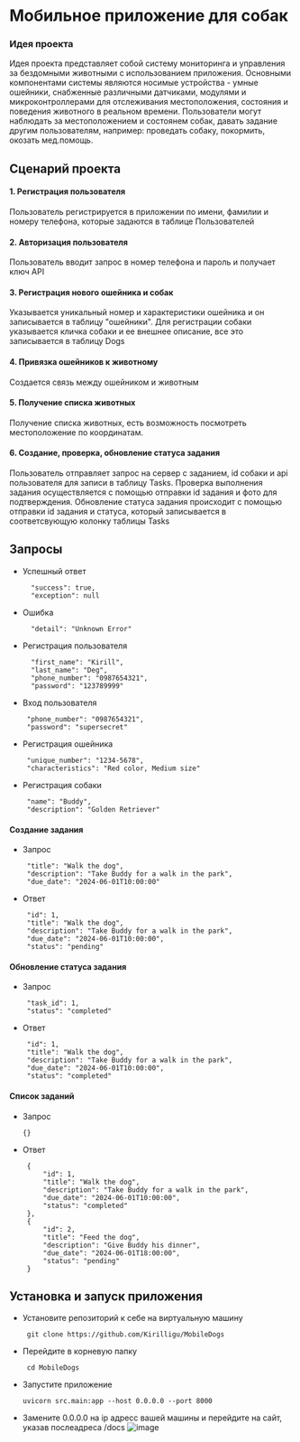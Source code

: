 # Мобильное приложение для собак
### Идея проекта
Идея проекта представляет собой систему мониторинга и управления за бездомными животными с использованием приложения. Основными компонентами системы являются носимые устройства - умные ошейники, снабженные различными датчиками, модулями и микроконтроллерами для отслеживания местоположения, состояния и поведения животного в реальном времени. Пользователи могут наблюдать за местоположением и состоянем собак, давать задание другим пользователям, например: проведать собаку, покормить, окозать мед.помощь.

## Сценарий проекта
#### 1. Регистрация пользователя
Пользователь регистрируется в приложении по имени, фамилии и номеру телефона, которые задаются в таблице Пользователей 
#### 2. Авторизация пользователя
Пользователь вводит запрос в номер телефона и пароль и получает ключ API
#### 3. Регистрация нового ошейника и собак
Указывается уникальный номер и характеристики ошейника и он записывается в таблицу "ошейники". 
Для регистрации собаки указывается кличка собаки и ее внешнее описание, все это записывается в таблицу Dogs
#### 4. Привязка ошейников﻿ к животному
Создается связь между ошейником и животным
#### 5. Получение списка животных 
Получение списка животных, есть возможность посмотреть местоположение по координатам.
#### 6. Создание, проверка, обновление статуса задания
Пользователь отправляет запрос на сервер с заданием, id собаки и api пользователя для записи в таблицу Tasks. Проверка выполнения задания осуществляется с помощью отправки id задания и фото для подтверждения. Обновление статуса задания происходит с помощью отправки id задания и статуса, который записывается в соответсвующую колонку таблицы Tasks


## Запросы
- Успешный ответ
  ```
    "success": true,
    "exception": null
  ```
- Ошибка
  ```
    "detail": "Unknown Error"
  ```
- Регистрация пользователя
  ```
    "first_name": "Kirill",
    "last_name": "Deg",
    "phone_number": "0987654321",
    "password": "123789999"
  ```
- Вход пользователя
   ```
    "phone_number": "0987654321",
    "password": "supersecret"
  ```
- Регистрация ошейника
   ```
    "unique_number": "1234-5678",
    "characteristics": "Red color, Medium size"
  ```
- Регистрация собаки
   ```
    "name": "Buddy",
    "description": "Golden Retriever"
  ```
#### Создание задания
- Запрос
   ```
    "title": "Walk the dog",
    "description": "Take Buddy for a walk in the park",
    "due_date": "2024-06-01T10:00:00"
  ```
- Ответ
   ```
    "id": 1,
    "title": "Walk the dog",
    "description": "Take Buddy for a walk in the park",
    "due_date": "2024-06-01T10:00:00",
    "status": "pending"
  ```
#### Обновление статуса задания
- Запрос
   ```
    "task_id": 1,
    "status": "completed"
  ```
- Ответ
   ```
    "id": 1,
    "title": "Walk the dog",
    "description": "Take Buddy for a walk in the park",
    "due_date": "2024-06-01T10:00:00",
    "status": "completed"
  ```
#### Список заданий
- Запрос
   ```
   {}
  ```
- Ответ
   ```
    {
        "id": 1,
        "title": "Walk the dog",
        "description": "Take Buddy for a walk in the park",
        "due_date": "2024-06-01T10:00:00",
        "status": "completed"
    },
    {
        "id": 2,
        "title": "Feed the dog",
        "description": "Give Buddy his dinner",
        "due_date": "2024-06-01T18:00:00",
        "status": "pending"
    }

  ```
## Установка и запуск приложения
- Установите репозиторий к себе на виртуальную машину
   ```
    git clone https://github.com/Kirilligu/MobileDogs
  ```
- Перейдите в корневую папку
   ```
    cd MobileDogs
  ```
- Запустите приложение
  ```
  uvicorn src.main:app --host 0.0.0.0 --port 8000
  ```
- Замените 0.0.0.0 на ip адресс вашей машины и перейдите на сайт, указав послеадреса /docs
![image](https://github.com/Kirilligu/MobileDogs/assets/149255706/32bddaab-de27-4bae-b178-ddff5d05b402)


